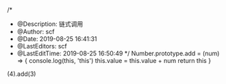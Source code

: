 /*
 * @Description: 链式调用
 * @Author: scf
 * @Date: 2019-08-25 16:41:31
 * @LastEditors: scf
 * @LastEditTime: 2019-08-25 16:50:49
 */
Number.prototype.add = (num) => {
    console.log(this, 'this')
    this.value = this.value + num
    return this
}

(4).add(3)